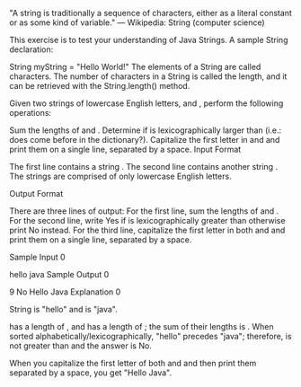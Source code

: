 "A string is traditionally a sequence of characters, either as a literal constant or as some kind of variable." — Wikipedia: String (computer science)

This exercise is to test your understanding of Java Strings. A sample String declaration:

String myString = "Hello World!"
The elements of a String are called characters. The number of characters in a String is called the length, and it can be retrieved with the String.length() method.

Given two strings of lowercase English letters,  and , perform the following operations:

Sum the lengths of  and .
Determine if  is lexicographically larger than  (i.e.: does  come before  in the dictionary?).
Capitalize the first letter in  and  and print them on a single line, separated by a space.
Input Format

The first line contains a string . The second line contains another string . The strings are comprised of only lowercase English letters.

Output Format

There are three lines of output:
For the first line, sum the lengths of  and .
For the second line, write Yes if  is lexicographically greater than  otherwise print No instead.
For the third line, capitalize the first letter in both  and  and print them on a single line, separated by a space.

Sample Input 0

hello
java
Sample Output 0

9
No
Hello Java
Explanation 0

String  is "hello" and  is "java".

has a length of , and  has a length of ; the sum of their lengths is .
When sorted alphabetically/lexicographically, "hello" precedes "java"; therefore,  is not greater than  and the answer is No.

When you capitalize the first letter of both  and  and then print them separated by a space, you get "Hello Java".